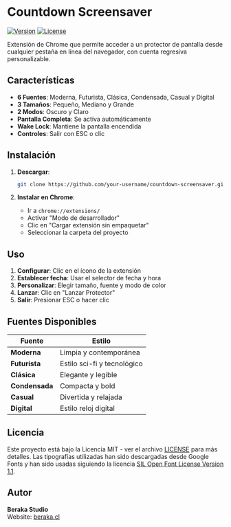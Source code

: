# Countdown Screensaver
[![Version](https://img.shields.io/badge/version-1.0.3-green.svg?style=flat-square)](https://github.com/your-username/countdown-screensaver)
[![License](https://img.shields.io/badge/license-MIT-blue.svg?style=flat-square)](LICENSE)

Extensión de Chrome que permite acceder a un protector de pantalla desde cualquier pestaña en línea del navegador, con cuenta regresiva personalizable.

## Características

- **6 Fuentes**: Moderna, Futurista, Clásica, Condensada, Casual y Digital
- **3 Tamaños**: Pequeño, Mediano y Grande
- **2 Modos**: Oscuro y Claro
- **Pantalla Completa**: Se activa automáticamente
- **Wake Lock**: Mantiene la pantalla encendida
- **Controles**: Salir con ESC o clic

## Instalación

1. **Descargar**:
   ```bash
   git clone https://github.com/your-username/countdown-screensaver.git
   ```

2. **Instalar en Chrome**:
   - Ir a `chrome://extensions/`
   - Activar "Modo de desarrollador"
   - Clic en "Cargar extensión sin empaquetar"
   - Seleccionar la carpeta del proyecto

## Uso

1. **Configurar**: Clic en el ícono de la extensión
2. **Establecer fecha**: Usar el selector de fecha y hora
3. **Personalizar**: Elegir tamaño, fuente y modo de color
4. **Lanzar**: Clic en "Lanzar Protector"
5. **Salir**: Presionar ESC o hacer clic

## Fuentes Disponibles

| Fuente | Estilo |
|---------|-------------|
| **Moderna** | Limpia y contemporánea |
| **Futurista** | Estilo sci-fi y tecnológico |
| **Clásica** | Elegante y legible |
| **Condensada** | Compacta y bold |
| **Casual** | Divertida y relajada |
| **Digital** | Estilo reloj digital |

## Licencia

Este proyecto está bajo la Licencia MIT - ver el archivo [LICENSE](LICENSE) para más detalles.
Las tipografías utilizadas han sido descargadas desde Google Fonts y han sido usadas siguiendo la licencia [SIL Open Font License Version 1.1](https://openfontlicense.org/).

## Autor

**Beraka Studio**  
Website: [beraka.cl](https://beraka.cl)
